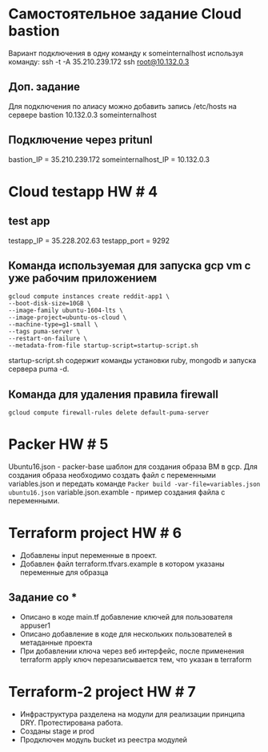 # Самостоятельное задание Cloud bastion
Вариант подключения в одну команду к someinternalhost используя команду:
ssh -t -A 35.210.239.172 ssh root@10.132.0.3
## Доп. задание 
Для подключения по алиасу можно добавить запись /etc/hosts на сервере bastion
10.132.0.3 someinternalhost

## Подключение через pritunl
bastion_IP = 35.210.239.172
someinternalhost_IP = 10.132.0.3

# Cloud testapp HW # 4

## test app 
testapp_IP = 35.228.202.63
testapp_port = 9292

## Команда используемая для запуска gcp vm с уже рабочим приложением

```
gcloud compute instances create reddit-app1 \
--boot-disk-size=10GB \
--image-family ubuntu-1604-lts \
--image-project=ubuntu-os-cloud \
--machine-type=g1-small \
--tags puma-server \
--restart-on-failure \
--metadata-from-file startup-script=startup-script.sh
```

startup-script.sh содержит команды установки ruby, mongodb и запуска сервера puma -d. 

## Команда для удаления правила firewall 

`gcloud compute firewall-rules delete default-puma-server`

# Packer HW # 5

Ubuntu16.json - packer-base шаблон для создания образа ВМ в gcp. 
Для создания образа необходимо создать файл с переменными variables.json и передать команде
`Packer build -var-file=variables.json ubuntu16.json`
variable.json.examble - пример создания файла с переменными. 

# Terraform project HW # 6

 - Добавлены input переменные в проект. 
 - Добавлен файл terraform.tfvars.example в котором указаны переменные для образца

## Задание со *

 - Описано в коде main.tf добавление ключей для пользователя appuser1
 - Описано добавление в коде для нескольких пользователей в метаданные проекта
 - При добавлении ключа через веб интерфейс, после применения terraform apply ключ перезаписывается тем, что указан в terraform


# Terraform-2 project HW # 7

 - Инфраструктура разделена на модули для реализации принципа DRY. Протестирована работа. 
 - Созданы stage и prod
 - Продключен модуль bucket из реестра модулей

